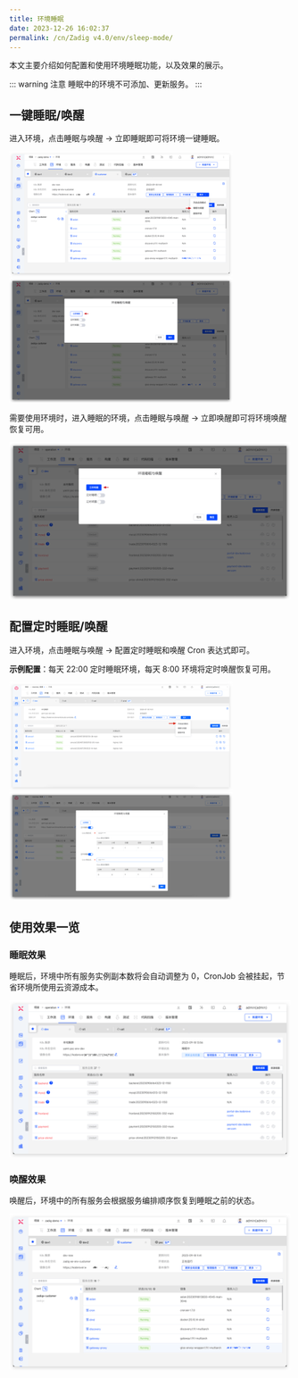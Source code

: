 ```yaml
---
title: 环境睡眠
date: 2023-12-26 16:02:37
permalink: /cn/Zadig v4.0/env/sleep-mode/
---
```


本文主要介绍如何配置和使用环境睡眠功能，以及效果的展示。

::: warning 注意
睡眠中的环境不可添加、更新服务。
:::

## 一键睡眠/唤醒

进入环境，点击睡眠与唤醒 → 立即睡眠即可将环境一键睡眠。

<img src="../../../../_images/sleep_mode_1.png" width="400" >
<img src="../../../../_images/sleep_mode_2.png" width="400" >

需要使用环境时，进入睡眠的环境，点击睡眠与唤醒 → 立即唤醒即可将环境唤醒恢复可用。

![一键唤醒](../../../../_images/sleep_mode_3.png)

## 配置定时睡眠/唤醒

进入环境，点击睡眠与唤醒 → 配置定时睡眠和唤醒 Cron 表达式即可。

**示例配置**：每天 22:00 定时睡眠环境，每天 8:00 环境将定时唤醒恢复可用。

<img src="../../../../_images/sleep_mode_4_310.png" width="400" >
<img src="../../../../_images/sleep_mode_5_310.png" width="400" >

## 使用效果一览

### 睡眠效果

睡眠后，环境中所有服务实例副本数将会自动调整为 0，CronJob 会被挂起，节省环境所使用云资源成本。

![睡眠效果](../../../../_images/sleep_mode_6.png)

### 唤醒效果

唤醒后，环境中的所有服务会根据服务编排顺序恢复到睡眠之前的状态。

![唤醒效果](../../../../_images/sleep_mode_7.png)

